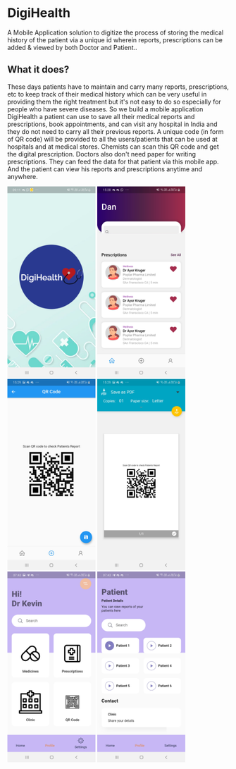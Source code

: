 # DigiHealth
A Mobile Application solution to digitize the process of storing the medical history of the patient via a unique id wherein reports, prescriptions can be added & viewed by both Doctor and Patient..

## What it does?  
These days patients have to maintain and carry many reports, prescriptions, etc to keep track of their medical history which can be very useful in providing them the right treatment but it's not easy to do so especially for people who have severe diseases. So we build a mobile application DigiHealth a patient can use to save all their medical reports and prescriptions, book appointments, and can visit any hospital in India and they do not need to carry all their previous reports.
A unique code (in form of QR code) will be provided to all the users/patients that can be used at hospitals and at medical stores. Chemists can scan this QR code and get the digital prescription. Doctors also don't need paper for writing prescriptions. They can feed the data for that patient via this mobile app. And the patient can view his reports and prescriptions anytime and anywhere.

<img src="1.jpg" width="200"/> <img src="2.jpg" width="200"/> <img src="3.jpg" width="200"/> <img src="4.jpg" width="200"/> <img src="5.jpg" width="200"/> <img src="6.jpg" width="200"/>  
